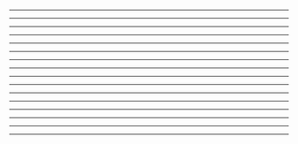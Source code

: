 ---
-------
-------
-------
-------
-------
-------
-------
-------
-------
-------
-------
-------
-------
-------
-------
